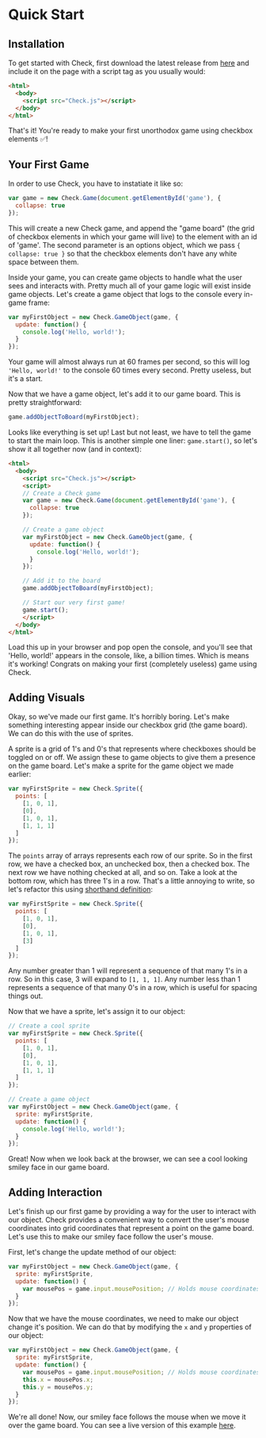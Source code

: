 # Quick Start

## Installation
To get started with Check, first download the latest release from [here](https://github.com/christopherwk210/check/releases) and include it on the page with a script tag as you usually would:

```html
<html>
  <body>
    <script src="Check.js"></script>
  </body>
</html>
```

That's it! You're ready to make your first unorthodox game using checkbox elements ✅!

## Your First Game
In order to use Check, you have to instatiate it like so:

```javascript
var game = new Check.Game(document.getElementById('game'), {
  collapse: true
});
```

This will create a new Check game, and append the "game board" (the grid of checkbox elements in which your game will live) to the element with an id of 'game'. The second parameter is an options object, which we pass `{ collapse: true }` so that the checkbox elements don't have any white space between them.

Inside your game, you can create game objects to handle what the user sees and interacts with. Pretty much all of your game logic will exist inside game objects. Let's create a game object that logs to the console every in-game frame:

```javascript
var myFirstObject = new Check.GameObject(game, {
  update: function() {
    console.log('Hello, world!');
  }
});
```

Your game will almost always run at 60 frames per second, so this will log `'Hello, world!'` to the console 60 times every second. Pretty useless, but it's a start.

Now that we have a game object, let's add it to our game board. This is pretty straightforward:

```javascript
game.addObjectToBoard(myFirstObject);
```

Looks like everything is set up! Last but not least, we have to tell the game to start the main loop. This is another simple one liner: `game.start()`, so let's show it all together now (and in context):

```html
<html>
  <body>
    <script src="Check.js"></script>
    <script>
    // Create a Check game
    var game = new Check.Game(document.getElementById('game'), {
      collapse: true
    });

    // Create a game object
    var myFirstObject = new Check.GameObject(game, {
      update: function() {
        console.log('Hello, world!');
      }
    });

    // Add it to the board
    game.addObjectToBoard(myFirstObject);

    // Start our very first game!
    game.start();
    </script>
  </body>
</html>
```

Load this up in your browser and pop open the console, and you'll see that 'Hello, world!' appears in the console, like, a billion times. Which is means it's working! Congrats on making your first (completely useless) game using Check.

## Adding Visuals
Okay, so we've made our first game. It's horribly boring. Let's make something interesting appear inside our checkbox grid (the game board). We can do this with the use of sprites.

A sprite is a grid of 1's and 0's that represents where checkboxes should be toggled on or off. We assign these to game objects to give them a presence on the game board. Let's make a sprite for the game object we made earlier:

```javascript
var myFirstSprite = new Check.Sprite({
  points: [
    [1, 0, 1],
    [0],
    [1, 0, 1],
    [1, 1, 1]
  ]
});
```

The `points` array of arrays represents each row of our sprite. So in the first row, we have a checked box, an unchecked box, then a checked box. The next row we have nothing checked at all, and so on. Take a look at the bottom row, which has three 1's in a row. That's a little annoying to write, so let's refactor this using [shorthand definition](/api/classes/sprite.md?id=shorthand-definition):

```javascript
var myFirstSprite = new Check.Sprite({
  points: [
    [1, 0, 1],
    [0],
    [1, 0, 1],
    [3]
  ]
});
```

Any number greater than 1 will represent a sequence of that many 1's in a row. So in this case, 3 will expand to `[1, 1, 1]`. Any number less than 1 represents a sequence of that many 0's in a row, which is useful for spacing things out.

Now that we have a sprite, let's assign it to our object:

```javascript
// Create a cool sprite
var myFirstSprite = new Check.Sprite({
  points: [
    [1, 0, 1],
    [0],
    [1, 0, 1],
    [1, 1, 1]
  ]
});

// Create a game object
var myFirstObject = new Check.GameObject(game, {
  sprite: myFirstSprite,
  update: function() {
    console.log('Hello, world!');
  }
});
```

Great! Now when we look back at the browser, we can see a cool looking smiley face in our game board.

## Adding Interaction
Let's finish up our first game by providing a way for the user to interact with our object. Check provides a convenient way to convert the user's mouse coordinates into grid coordinates that represent a point on the game board. Let's use this to make our smiley face follow the user's mouse.

First, let's change the update method of our object:

```javascript
var myFirstObject = new Check.GameObject(game, {
  sprite: myFirstSprite,
  update: function() {
    var mousePos = game.input.mousePosition; // Holds mouse coordinates!
  }
});
```

Now that we have the mouse coordinates, we need to make our object change it's position. We can do that by modifying the `x` and `y` properties of our object:

```javascript
var myFirstObject = new Check.GameObject(game, {
  sprite: myFirstSprite,
  update: function() {
    var mousePos = game.input.mousePosition; // Holds mouse coordinates!
    this.x = mousePos.x;
    this.y = mousePos.y;
  }
});
```

We're all done! Now, our smiley face follows the mouse when we move it over the game board. You can see a live version of this example <a target="_blank" href="/examples/quick-start/index.html">here</a>.